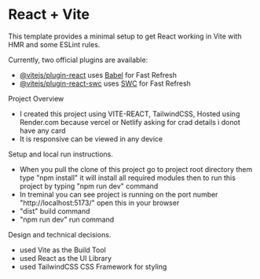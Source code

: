 # React + Vite

This template provides a minimal setup to get React working in Vite with HMR and some ESLint rules.

Currently, two official plugins are available:

- [@vitejs/plugin-react](https://github.com/vitejs/vite-plugin-react/blob/main/packages/plugin-react/README.md) uses [Babel](https://babeljs.io/) for Fast Refresh
- [@vitejs/plugin-react-swc](https://github.com/vitejs/vite-plugin-react-swc) uses [SWC](https://swc.rs/) for Fast Refresh

Project Overview
- I created this project using VITE-REACT, TailwindCSS, Hosted using Render.com because vercel or Netlify asking for crad details i donot have any card
- It is responsive can be viewed in any device


Setup and local run instructions.
- When you pull the clone of this project go to project root directory them type "npm install" it will install all required modules then to run this project by typing "npm run dev" command
- In treminal you can see project is running on the port number "http://localhost:5173/" open this in your browser
- "dist" build command
- "npm run dev" run command


Design and technical decisions.
- used Vite as the Build Tool
- used React as the UI Library
- used TailwindCSS CSS Framework for styling




